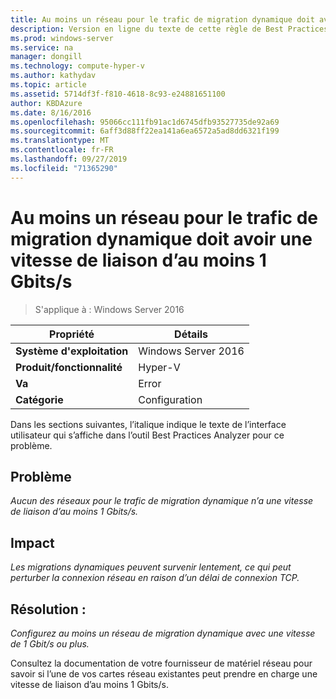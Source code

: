 ```yaml
---
title: Au moins un réseau pour le trafic de migration dynamique doit avoir une vitesse de liaison d’au moins 1 Gbits/s
description: Version en ligne du texte de cette règle de Best Practices Analyzer.
ms.prod: windows-server
ms.service: na
manager: dongill
ms.technology: compute-hyper-v
ms.author: kathydav
ms.topic: article
ms.assetid: 5714df3f-f810-4618-8c93-e24881651100
author: KBDAzure
ms.date: 8/16/2016
ms.openlocfilehash: 95066cc111fb91ac1d6745dfb93527735de92a69
ms.sourcegitcommit: 6aff3d88ff22ea141a6ea6572a5ad8dd6321f199
ms.translationtype: MT
ms.contentlocale: fr-FR
ms.lasthandoff: 09/27/2019
ms.locfileid: "71365290"
---
```

# <a name="at-least-one-network-for-live-migration-traffic-should-have-a-link-speed-of-at-least-1-gbps"></a>Au moins un réseau pour le trafic de migration dynamique doit avoir une vitesse de liaison d’au moins 1 Gbits/s

>S'applique à : Windows Server 2016


  
|Propriété|Détails|  
|-|-|  
|**Système d'exploitation**|Windows Server 2016|  
|**Produit/fonctionnalité**|Hyper-V|  
|**Va**|Error|  
|**Catégorie**|Configuration|  
  
Dans les sections suivantes, l’italique indique le texte de l’interface utilisateur qui s’affiche dans l’outil Best Practices Analyzer pour ce problème.  
  
## <a name="issue"></a>Problème  
*Aucun des réseaux pour le trafic de migration dynamique n’a une vitesse de liaison d’au moins 1 Gbits/s.*  
  
## <a name="impact"></a>Impact  
*Les migrations dynamiques peuvent survenir lentement, ce qui peut perturber la connexion réseau en raison d’un délai de connexion TCP.*  
  
## <a name="resolution"></a>Résolution :  
*Configurez au moins un réseau de migration dynamique avec une vitesse de 1 Gbit/s ou plus.*  
  
Consultez la documentation de votre fournisseur de matériel réseau pour savoir si l’une de vos cartes réseau existantes peut prendre en charge une vitesse de liaison d’au moins 1 Gbits/s.  
  


